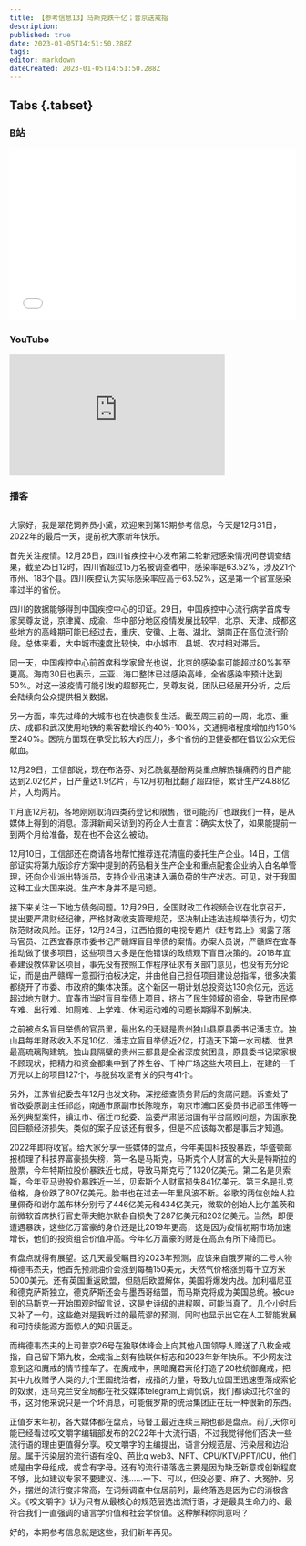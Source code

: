 ```yaml
---
title: 【参考信息13】马斯克跌千亿；普京送戒指
description: 
published: true
date: 2023-01-05T14:51:50.288Z
tags: 
editor: markdown
dateCreated: 2023-01-05T14:51:50.288Z
---
```


## Tabs {.tabset}
### B站
<div style="position: relative; padding: 30% 45%;">
<iframe style="position: absolute; width: 100%; height: 100%; left: 0; top: 0;" src="//player.bilibili.com/player.html?&bvid=BV1xD4y1j7kk&page=1&as_wide=1&high_quality=1&danmaku=1" scrolling="no" border="0" frameborder="no" framespacing="0" allowfullscreen="true"></iframe>
</div>

### YouTube
<div style="position: relative; padding-bottom: calc(56.25% * 0.75); /* 16:9 */ width: 75%; height: 0;">
<iframe style="position: absolute; top: 0; left: 0; width: 100%; height: 100%;" src="https://www.youtube-nocookie.com/embed/wQk1ns_m7Y0" title="YouTube video player" frameborder="0" allow="accelerometer; autoplay; clipboard-write; encrypted-media; gyroscope; picture-in-picture" allowfullscreen></iframe>
</div>
  
### 播客
<div class="podcast-player"></div>

## 

大家好，我是翠花饲养员小黛，欢迎来到第13期参考信息，今天是12月31日，2022年的最后一天，提前祝大家新年快乐。

首先关注疫情。12月26日，四川省疾控中心发布第二轮新冠感染情况问卷调查结果，截至25日12时，四川省超过15万名被调查者中，感染率是63.52%，涉及21个市州、183个县。四川疾控认为实际感染率应高于63.52%，这是第一个官宣感染率过半的省份。

四川的数据能够得到中国疾控中心的印证。29日，中国疾控中心流行病学首席专家吴尊友说，京津冀、成渝、华中部分地区疫情发展比较早，北京、天津、成都这些地方的高峰期可能已经过去，重庆、安徽、上海、湖北、湖南正在高位流行阶段。总体来看，大中城市速度比较快，中小城市、县城、农村相对滞后。

同一天，中国疾控中心前首席科学家曾光也说，北京的感染率可能超过80%甚至更高。海南30日也表示，三亚、海口整体已过感染高峰，全省感染率预计达到50%。对这一波疫情可能引发的超额死亡，吴尊友说，团队已经展开分析，之后会陆续向公众提供相关数据。

另一方面，率先过峰的大城市也在快速恢复生活。截至周三前的一周，北京、重庆、成都和武汉使用地铁的乘客数增长约40%-100%，交通拥堵程度增加约150%至240%。医院方面现在承受比较大的压力，多个省份的卫健委都在倡议公众无偿献血。

12月29日，工信部说，现在布洛芬、对乙酰氨基酚两类重点解热镇痛药的日产能达到2.02亿片，日产量达1.9亿片，与12月初相比翻了超四倍，累计生产24.88亿片，人均两片。

11月底12月初，各地刚刚取消四类药登记和限售，很可能药厂也跟我们一样，是从媒体上得到的消息。澎湃新闻采访到的药企人士直言：确实太快了，如果能提前一到两个月给准备，现在也不会这么被动。

12月10日，工信部还在商请各地帮忙推荐连花清瘟的委托生产企业。14日，工信部证实将第九版诊疗方案中提到的药品相关生产企业和重点配套企业纳入白名单管理，还向企业派出特派员，支持企业迅速进入满负荷的生产状态。可见，对于我国这种工业大国来说。生产本身并不是问题。

接下来关注一下地方债务问题。12月29日，全国财政工作视频会议在北京召开，提出要严肃财经纪律，严格财政收支管理规范，坚决制止违法违规举债行为，切实防范财政风险。正好，12月24日，江西拍摄的电视专题片《赶考路上》揭露了落马官员、江西宜春原市委书记严赣辉盲目举债的案情。办案人员说，严赣辉在宜春推动做了很多项目，这些项目大多是在他错误的政绩观下盲目决策的。2018年宜春建设教体新区项目，事先没有按照工作程序征求有关部门意见，也没有充分论证，而是由严赣辉一意孤行拍板决定，并由他自己担任项目建设总指挥，很多决策都绕开了市委、市政府的集体决策。这个新区一期计划总投资达130余亿元，远远超过地方财力。宜春市当时盲目举债上项目，挤占了民生领域的资金，导致市民停车难、出行难、如厕难、上学难、休闲运动难的问题长期得不到解决。

之前被点名盲目举债的官员里，最出名的无疑是贵州独山县原县委书记潘志立。独山县每年财政收入不足10亿，潘志立盲目举债近2亿，打造天下第一水司楼、世界最高琉璃陶建筑。独山县隔壁的贵州三都县是全省深度贫困县，原县委书记梁家根不顾现状，把精力和资金都集中到了养生谷、千神广场这些大项目上，在建的一千万元以上的项目127个，与脱贫攻坚有关的只有41个。

另外，江苏省纪委去年12月也发文称，深挖细查债务背后的贪腐问题。诉查处了省改委原副主任祁彪，南通市原副市长陈晓东，南京市浦口区委员书记祁玉伟等一系列典型案件，镇江市、宿迁市纪委、监委严肃惩治国有平台腐败问题，为国家挽回巨额经济损失。类似的案子应该还有很多，但是不应该每次都是事后才知道。

2022年即将收官。给大家分享一些媒体的盘点，今年美国科技股暴跌，华盛顿邮报梳理了科技界富豪损失榜，第一名是马斯克，马斯克个人财富的大头是特斯拉的股票，今年特斯拉股价暴跌近七成，导致马斯克亏了1320亿美元。第二名是贝索斯，今年亚马逊股价暴跌近一半，贝索斯个人财富损失841亿美元。第三名是扎克伯格，身价跌了807亿美元。脸书也在过去一年里风波不断。谷歌的两位创始人拉里佩奇和谢尔盖布林分别亏了446亿美元和434亿美元，微软的创始人比尔盖茨和前微软首席执行官史蒂夫鲍尔默各自损失了287亿美元和202亿美元。当然，即便遭遇暴跌，这些亿万富豪的身价还是比2019年更高，这是因为疫情初期市场加速增长，他们的投资组合价值冲高。今年亿万富豪的财是在高点有所下降而已。

有盘点就得有展望。这几天最受瞩目的2023年预测，应该来自俄罗斯的二号人物梅德韦杰夫，他首先预测油价会涨到每桶150美元，天然气价格涨到每千立方米5000美元。还有英国重返欧盟，但随后欧盟解体，美国将爆发内战。加利福尼亚和德克萨斯独立，德克萨斯还会与墨西哥结盟，而马斯克将成为美国总统。被cue到的马斯克一开始围观时留言说，这是史诗级的进程啊，可能当真了。几个小时后又补了一句，这些绝对是我听过的最荒谬的预测，同时也显示出它在人工智能发展和可持续能源方面惊人的知识匮乏。

而梅德韦杰夫的上司普京26号在独联体峰会上向其他八国领导人赠送了八枚金戒指，自己留下第九枚，金戒指上刻有独联体标志和2023年新年快乐。不少网友注意到这和魔戒的情节撞车了。在魔戒中，黑暗魔君索伦打造了20枚统御魔戒，把其中九枚赠予人类的九个王国统治者，戒指的力量，导致九位国王迅速堕落成索伦的奴隶，连乌克兰安全局都在社交媒体telegram上调侃说，我们都读过托尔金的书，这对他来说只是一个坏消息，可能俄罗斯的统治集团正在玩一种很新的东西。

正值岁末年初，各大媒体都在盘点，马督工最近连续三期也都是盘点。前几天你可能已经看过咬文嚼字编辑部发布的2022年十大流行语，不过我觉得他们否决一些流行语的理由更值得分享。咬文嚼字的主编提出，语言分规范层、污染层和边沿层。属于污染层的流行语有栓Q、芭比q web3、NFT、CPU/KTV/PPT/ICU，他们或是由字母组成，或含有字母。还有的流行语落选主要是因为缺乏新意或创新程度不够，比如建议专家不要建议、浅……一下、可以，但没必要、麻了、大冤肿。另外，摆烂的流行度非常高，在词频调查中位居前列，最终落选是因为它的消极含义。《咬文嚼字》认为只有从最核心的规范层选出流行语，才是最具生命力的、最符合我们一直强调的语言学价值和社会学价值。这种解释你同意吗？

好的，本期参考信息就是这些，我们新年再见。

